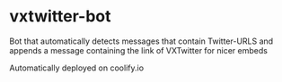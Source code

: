# vxtwitter-bot
Bot that automatically detects messages that contain Twitter-URLS and appends a message containing the link of VXTwitter for nicer embeds

Automatically deployed on coolify.io

